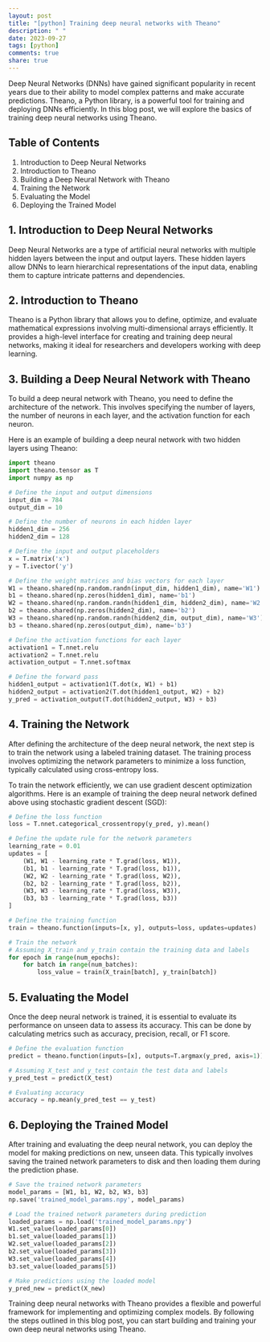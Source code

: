 ```yaml
---
layout: post
title: "[python] Training deep neural networks with Theano"
description: " "
date: 2023-09-27
tags: [python]
comments: true
share: true
---
```


Deep Neural Networks (DNNs) have gained significant popularity in recent years due to their ability to model complex patterns and make accurate predictions. Theano, a Python library, is a powerful tool for training and deploying DNNs efficiently. In this blog post, we will explore the basics of training deep neural networks using Theano.

## Table of Contents

1. Introduction to Deep Neural Networks
2. Introduction to Theano
3. Building a Deep Neural Network with Theano
4. Training the Network
5. Evaluating the Model
6. Deploying the Trained Model

## 1. Introduction to Deep Neural Networks

Deep Neural Networks are a type of artificial neural networks with multiple hidden layers between the input and output layers. These hidden layers allow DNNs to learn hierarchical representations of the input data, enabling them to capture intricate patterns and dependencies.

## 2. Introduction to Theano

Theano is a Python library that allows you to define, optimize, and evaluate mathematical expressions involving multi-dimensional arrays efficiently. It provides a high-level interface for creating and training deep neural networks, making it ideal for researchers and developers working with deep learning.

## 3. Building a Deep Neural Network with Theano

To build a deep neural network with Theano, you need to define the architecture of the network. This involves specifying the number of layers, the number of neurons in each layer, and the activation function for each neuron.

Here is an example of building a deep neural network with two hidden layers using Theano:

```python
import theano
import theano.tensor as T
import numpy as np

# Define the input and output dimensions
input_dim = 784
output_dim = 10

# Define the number of neurons in each hidden layer
hidden1_dim = 256
hidden2_dim = 128

# Define the input and output placeholders
x = T.matrix('x')
y = T.ivector('y')

# Define the weight matrices and bias vectors for each layer
W1 = theano.shared(np.random.randn(input_dim, hidden1_dim), name='W1')
b1 = theano.shared(np.zeros(hidden1_dim), name='b1')
W2 = theano.shared(np.random.randn(hidden1_dim, hidden2_dim), name='W2')
b2 = theano.shared(np.zeros(hidden2_dim), name='b2')
W3 = theano.shared(np.random.randn(hidden2_dim, output_dim), name='W3')
b3 = theano.shared(np.zeros(output_dim), name='b3')

# Define the activation functions for each layer
activation1 = T.nnet.relu
activation2 = T.nnet.relu
activation_output = T.nnet.softmax

# Define the forward pass
hidden1_output = activation1(T.dot(x, W1) + b1)
hidden2_output = activation2(T.dot(hidden1_output, W2) + b2)
y_pred = activation_output(T.dot(hidden2_output, W3) + b3)
```

## 4. Training the Network

After defining the architecture of the deep neural network, the next step is to train the network using a labeled training dataset. The training process involves optimizing the network parameters to minimize a loss function, typically calculated using cross-entropy loss.

To train the network efficiently, we can use gradient descent optimization algorithms. Here is an example of training the deep neural network defined above using stochastic gradient descent (SGD):

```python
# Define the loss function
loss = T.nnet.categorical_crossentropy(y_pred, y).mean()

# Define the update rule for the network parameters
learning_rate = 0.01
updates = [
    (W1, W1 - learning_rate * T.grad(loss, W1)),
    (b1, b1 - learning_rate * T.grad(loss, b1)),
    (W2, W2 - learning_rate * T.grad(loss, W2)),
    (b2, b2 - learning_rate * T.grad(loss, b2)),
    (W3, W3 - learning_rate * T.grad(loss, W3)),
    (b3, b3 - learning_rate * T.grad(loss, b3))
]

# Define the training function
train = theano.function(inputs=[x, y], outputs=loss, updates=updates)

# Train the network
# Assuming X_train and y_train contain the training data and labels
for epoch in range(num_epochs):
    for batch in range(num_batches):
        loss_value = train(X_train[batch], y_train[batch])
```

## 5. Evaluating the Model

Once the deep neural network is trained, it is essential to evaluate its performance on unseen data to assess its accuracy. This can be done by calculating metrics such as accuracy, precision, recall, or F1 score.

```python
# Define the evaluation function
predict = theano.function(inputs=[x], outputs=T.argmax(y_pred, axis=1))

# Assuming X_test and y_test contain the test data and labels
y_pred_test = predict(X_test)

# Evaluating accuracy
accuracy = np.mean(y_pred_test == y_test)
```

## 6. Deploying the Trained Model

After training and evaluating the deep neural network, you can deploy the model for making predictions on new, unseen data. This typically involves saving the trained network parameters to disk and then loading them during the prediction phase.

```python
# Save the trained network parameters
model_params = [W1, b1, W2, b2, W3, b3]
np.save('trained_model_params.npy', model_params)

# Load the trained network parameters during prediction
loaded_params = np.load('trained_model_params.npy')
W1.set_value(loaded_params[0])
b1.set_value(loaded_params[1])
W2.set_value(loaded_params[2])
b2.set_value(loaded_params[3])
W3.set_value(loaded_params[4])
b3.set_value(loaded_params[5])

# Make predictions using the loaded model
y_pred_new = predict(X_new)
```

Training deep neural networks with Theano provides a flexible and powerful framework for implementing and optimizing complex models. By following the steps outlined in this blog post, you can start building and training your own deep neural networks using Theano.